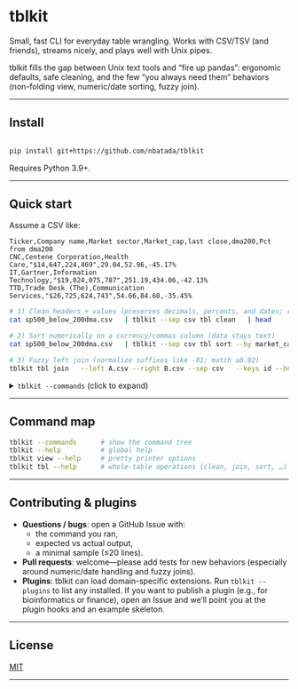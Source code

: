 # tblkit

Small, fast CLI for everyday table wrangling. Works with CSV/TSV (and friends), streams nicely, and plays well with Unix pipes.


tblkit fills the gap between Unix text tools and “fire up pandas”: ergonomic defaults, safe cleaning, and the few “you always need them” behaviors (non-folding view, numeric/date sorting, fuzzy join).


---

## Install

```bash

pip install git+https://github.com/nbatada/tblkit
```

Requires Python 3.9+.

---

## Quick start

Assume a CSV like:

```
Ticker,Company name,Market sector,Market_cap,last close,dma200,Pct from dma200
CNC,Centene Corporation,Health Care,"$14,647,224,469",29.04,52.96,-45.17%
IT,Gartner,Information Technology,"$19,024,075,787",251.19,434.06,-42.13%
TTD,Trade Desk (The),Communication Services,"$26,725,624,743",54.66,84.68,-35.45%
```

```bash
# 1) Clean headers + values (preserves decimals, percents, and dates; removes thousands)
cat sp500_below_200dma.csv   | tblkit --sep csv tbl clean   | head

# 2) Sort numerically on a currency/commas column (data stays text)
cat sp500_below_200dma.csv   | tblkit --sep csv tbl sort --by market_cap --numeric   | head -n 3

# 3) Fuzzy left join (normalize suffixes like -01; match ≥0.92)
tblkit tbl join   --left A.csv --right B.csv --sep csv   --keys id --how left --fuzzy   --key-norm strip_suffix:-\d+$,rm_leading_zeros,upper   --threshold 0.92 --report fuzzy_report.csv
```

<!-- START: TBLKIT COMMANDS -->
<details>
<summary><code>tblkit --commands</code> (click to expand)</summary>

```text
tblkit
├── col                         (Column operations)
│   ├── add                     (Add a new column)
│   ├── clean                   (Normalize string values in selected columns.)
│   ├── drop                    (Drop columns by name/glob/position/regex)
│   ├── extract                 (Extract regex groups into new columns.)
│   ├── join                    (Join values from multiple columns into a new column.)
│   ├── move                    (Reorder columns by moving a selection.)
│   ├── rename                  (Rename column(s) via map string)
│   ├── replace                 (Value replacement in selected columns.)
│   ├── split                   (Split a column by pattern into multiple columns)
│   ├── strip                   (Trim/squeeze whitespace; optional substring/fixed-count strip.)
│   └── subset                  (Select a subset of columns by name/glob/position/regex)
├── header                      (Header operations)
│   ├── add                     (Add a generated header to a headerless file.)
│   ├── add-prefix              (Add a fixed prefix to columns.)
│   ├── add-suffix              (Add a fixed suffix to columns.)
│   ├── clean                   (Normalize all column names (deprecated; use: tbl clean))
│   ├── prefix-num              (Prefix headers with 1_, 2_, ... (or custom fmt).)
│   ├── rename                  (Rename headers via map string or file)
│   └── view                    (View header column names)
├── row                         (Row operations)
│   ├── add                     (Add a row with specified values.)
│   ├── drop                    (Drop rows by 1-based index.)
│   ├── grep                    (Filter rows by a list of words or phrases.)
│   ├── head                    (Select first N rows)
│   ├── sample                  (Randomly sample rows)
│   ├── shuffle                 (Randomly shuffle all rows.)
│   ├── subset                  (Select a subset of rows using a query expression)
│   ├── tail                    (Select last N rows)
│   └── unique                  (Filter unique or duplicate rows)
├── sort                        (Sort rows or columns)
│   ├── cols                    (Sort columns by their names)
│   └── rows                    (Sort rows by column values)
├── tbl                         (Whole-table operations)
│   ├── aggregate               (Group and aggregate data)
│   ├── clean                   (Clean headers and string values throughout the table.)
│   ├── concat                  (Concatenate piped table with other files)
│   ├── frequency               (Show top N values per column.)
│   ├── join                    (Relational join between two tables.)
│   ├── melt                    (Melt table to long format.)
│   ├── pivot                   (Pivot a table from long to wide format)
│   ├── sort                    (Sort rows by column values (alias for 'sort rows').)
│   ├── squash                  (Group rows and squash column values into delimited strings.)
│   └── transpose               (Transpose the table.)
└── view                        (Pretty-print a table (ASCII, non-folding).)

```
</details>
<!-- END: TBLKIT COMMANDS -->



---

## Command map

```bash
tblkit --commands      # show the command tree
tblkit --help          # global help
tblkit view --help     # pretty printer options
tblkit tbl --help      # whole-table operations (clean, join, sort, …)
```

---

## Contributing & plugins

- **Questions / bugs**: open a GitHub Issue with:
  - the command you ran,
  - expected vs actual output,
  - a minimal sample (≤20 lines).
- **Pull requests**: welcome—please add tests for new behaviors (especially around numeric/date handling and fuzzy joins).
- **Plugins**: tblkit can load domain-specific extensions. Run `tblkit --plugins` to list any installed. If you want to publish a plugin (e.g., for bioinformatics or finance), open an Issue and we’ll point you at the plugin hooks and an example skeleton.

---

## License

[MIT](LICENSE)

---
